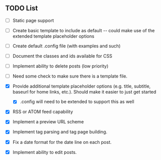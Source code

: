 ## TODO List

- [ ] Static page support

- [ ] Create basic template to include as default -- could make use of the
    extended template placeholder options

- [ ] Create default .config file (with examples and such)

- [ ] Document the classes and ids available for CSS

- [ ] Implement ability to delete posts (low priority)

- [ ] Need some check to make sure there is a template file.

- [x] Provide additional template placeholder options (e.g. title, subtitle,
    baseurl for home links, etc.). Should make it easier to just get
    started
  - [x] .config will need to be extended to support this as well

- [x] RSS or ATOM feed capability

- [x] Implement a preview URL scheme

- [x] Implement tag parsing and tag page building.

- [x] Fix a date format for the date line on each post.

- [x] Implement ability to edit posts.

